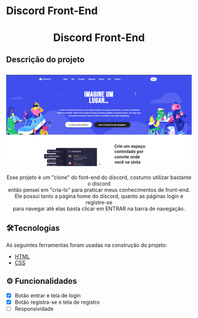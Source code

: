 # Discord Front-End

<h1 align="center"> Discord Front-End</h1>

## Descrição do projeto
<h2 align="center">
    <img alt="NextLevelWeek" title="#NextLevelWeek" src="./assets/imgs/githubimages/home.png">
</h2>
<p align="center">
Esse projeto é um "clone" do font-end do discord, costumo utilizar bastante o discord <br>
então pensei em "cria-lo" para praticar meus conhecimentos de front-end.
Ele possui tanto a página home do discord, quanto as páginas login e registre-se <br>
para navegar até elas basta clicar em ENTRAR na barra de navegação.
<p>

<h2 id="Tecnologias">🛠Tecnologias</h2>
As seguintes ferramentas foram usadas na construção do projeto:

- [HTML](https://developer.mozilla.org/pt-BR/docs/Web/HTML)
- [CSS](https://developer.mozilla.org/pt-BR/docs/Web/CSS)


## ⚙️ Funcionalidades
- [x] Botão entrar e tela de login
- [x] Botão registra-se e tela de registro
- [ ] Responsividade
